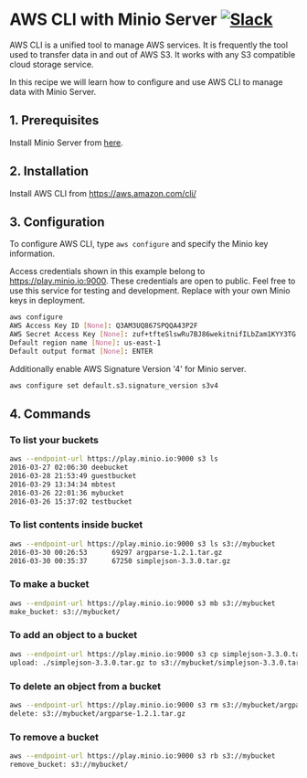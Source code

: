 # AWS CLI with Minio Server [![Slack](https://slack.minio.io/slack?type=svg)](https://slack.minio.io)

AWS CLI is a unified tool to manage AWS services. It is frequently the tool used to transfer data in and out of AWS S3. It works with any S3 compatible cloud storage service.

In this recipe we will learn how to configure and use AWS CLI to manage data with Minio Server.

## 1. Prerequisites

Install Minio Server from [here](https://docs.minio.io).

## 2. Installation

Install AWS CLI from <https://aws.amazon.com/cli/>

## 3. Configuration

To configure AWS CLI, type `aws configure` and specify the Minio key information.

Access credentials shown in this example belong to <https://play.minio.io:9000>.
These credentials are open to public. Feel free to use this service for testing and development. Replace with your own Minio keys in deployment.

```sh
aws configure
AWS Access Key ID [None]: Q3AM3UQ867SPQQA43P2F
AWS Secret Access Key [None]: zuf+tfteSlswRu7BJ86wekitnifILbZam1KYY3TG
Default region name [None]: us-east-1
Default output format [None]: ENTER
```

Additionally enable AWS Signature Version '4' for Minio server.

```sh
aws configure set default.s3.signature_version s3v4
```

## 4. Commands

### To list your buckets

```sh
aws --endpoint-url https://play.minio.io:9000 s3 ls
2016-03-27 02:06:30 deebucket
2016-03-28 21:53:49 guestbucket
2016-03-29 13:34:34 mbtest
2016-03-26 22:01:36 mybucket
2016-03-26 15:37:02 testbucket
```

### To list contents inside bucket

```sh
aws --endpoint-url https://play.minio.io:9000 s3 ls s3://mybucket
2016-03-30 00:26:53      69297 argparse-1.2.1.tar.gz
2016-03-30 00:35:37      67250 simplejson-3.3.0.tar.gz
```

### To make a bucket

```sh
aws --endpoint-url https://play.minio.io:9000 s3 mb s3://mybucket
make_bucket: s3://mybucket/
```

### To add an object to a bucket

```sh
aws --endpoint-url https://play.minio.io:9000 s3 cp simplejson-3.3.0.tar.gz s3://mybucket
upload: ./simplejson-3.3.0.tar.gz to s3://mybucket/simplejson-3.3.0.tar.gz
```

### To delete an object from a bucket

```sh
aws --endpoint-url https://play.minio.io:9000 s3 rm s3://mybucket/argparse-1.2.1.tar.gz
delete: s3://mybucket/argparse-1.2.1.tar.gz
```

### To remove a bucket

```sh
aws --endpoint-url https://play.minio.io:9000 s3 rb s3://mybucket
remove_bucket: s3://mybucket/
```
